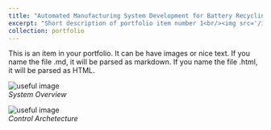 ```yaml
---
title: "Automated Manufacturing System Development for Battery Recycling"
excerpt: "Short description of portfolio item number 1<br/><img src='/images/500x300.png'>"
collection: portfolio
---
```


This is an item in your portfolio. It can be have images or nice text. If you name the file .md, it will be parsed as markdown. If you name the file .html, it will be parsed as HTML. 

![useful image](http://liliurui8965.github.io/1.github.io/images/P-1-1.PNG)<br />
*System Overview*

![useful image](http://liliurui8965.github.io/1.github.io/images/P-1-2.PNG)<br />
*Control Archetecture*